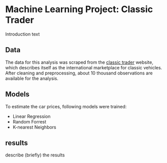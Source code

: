 # Machine Learning Project: Classic Trader

Introduction text

## Data

The data for this analysis was scraped from the [classic trader](https://www.classic-trader.com/)
website, which describes itself as the international marketplace for classic
vehicles. After cleaning and preprocessing, about 10 thousand observations are
available for the analysis.

## Models

To estimate the car prices, following models were trained:

* Linear Regression
* Random Forrest
* K-nearest Neighbors

## results

describe (briefly) the results
